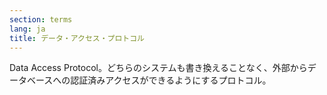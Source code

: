 ```yaml
---
section: terms
lang: ja
title: データ・アクセス・プロトコル
---
```


Data Access Protocol。どちらのシステムも書き換えることなく、外部からデータベースへの認証済みアクセスができるようにするプロトコル。
